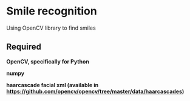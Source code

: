 # Smile recognition
Using OpenCV library to find smiles

## Required ##

**OpenCV, specifically for Python**

**numpy**

**haarcascade facial xml (available in https://github.com/opencv/opencv/tree/master/data/haarcascades)**




